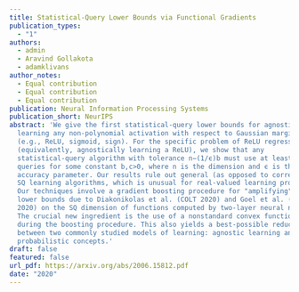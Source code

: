```yaml
---
title: Statistical-Query Lower Bounds via Functional Gradients
publication_types:
  - "1"
authors:
  - admin
  - Aravind Gollakota
  - adamklivans
author_notes:
  - Equal contribution
  - Equal contribution
  - Equal contribution
publication: Neural Information Processing Systems
publication_short: NeurIPS
abstract: 'We give the first statistical-query lower bounds for agnostically
  learning any non-polynomial activation with respect to Gaussian marginals
  (e.g., ReLU, sigmoid, sign). For the specific problem of ReLU regression
  (equivalently, agnostically learning a ReLU), we show that any
  statistical-query algorithm with tolerance n−(1/ϵ)b must use at least 2ncϵ
  queries for some constant b,c>0, where n is the dimension and ϵ is the
  accuracy parameter. Our results rule out general (as opposed to correlational)
  SQ learning algorithms, which is unusual for real-valued learning problems.
  Our techniques involve a gradient boosting procedure for "amplifying" recent
  lower bounds due to Diakonikolas et al. (COLT 2020) and Goel et al. (ICML
  2020) on the SQ dimension of functions computed by two-layer neural networks.
  The crucial new ingredient is the use of a nonstandard convex functional
  during the boosting procedure. This also yields a best-possible reduction
  between two commonly studied models of learning: agnostic learning and
  probabilistic concepts.'
draft: false
featured: false
url_pdf: https://arxiv.org/abs/2006.15812.pdf
date: "2020"
---
```

